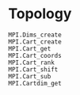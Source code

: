 # Topology

```@docs
MPI.Dims_create
MPI.Cart_create
MPI.Cart_get
MPI.Cart_coords
MPI.Cart_rank
MPI.Cart_shift
MPI.Cart_sub
MPI.Cartdim_get
```
